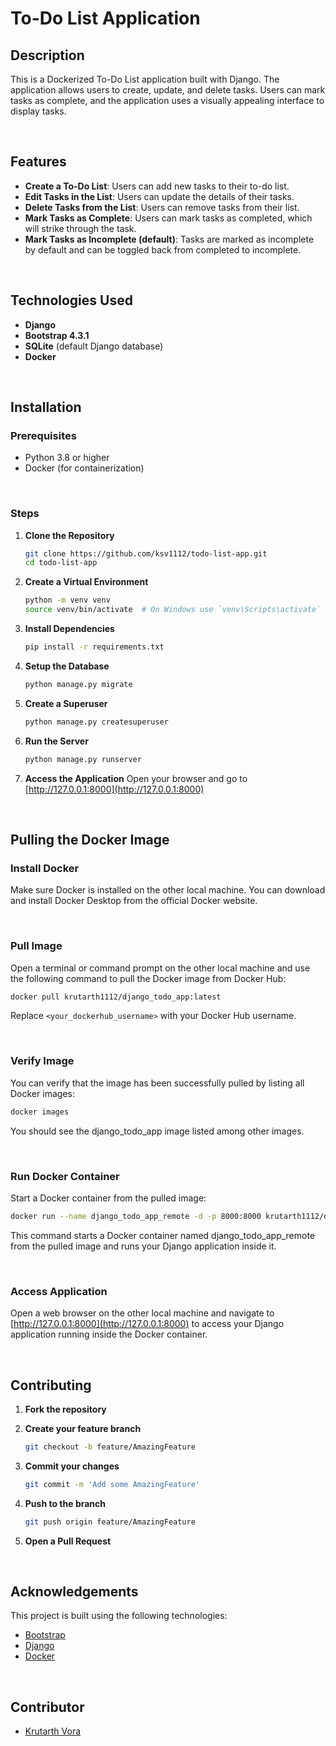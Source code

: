# To-Do List Application

## Description
This is a Dockerized To-Do List application built with Django. The application allows users to create, update, and delete tasks. Users can mark tasks as complete, and the application uses a visually appealing interface to display tasks.

<br>

## Features
- **Create a To-Do List**: Users can add new tasks to their to-do list.
- **Edit Tasks in the List**: Users can update the details of their tasks.
- **Delete Tasks from the List**: Users can remove tasks from their list.
- **Mark Tasks as Complete**: Users can mark tasks as completed, which will strike through the task.
- **Mark Tasks as Incomplete (default)**: Tasks are marked as incomplete by default and can be toggled back from completed to incomplete.

<br>

## Technologies Used
- **Django**
- **Bootstrap 4.3.1**
- **SQLite** (default Django database)
- **Docker**

<br>

## Installation

### Prerequisites
- Python 3.8 or higher
- Docker (for containerization)

<br>

### Steps

1. **Clone the Repository**

    ```bash
    git clone https://github.com/ksv1112/todo-list-app.git
    cd todo-list-app
    ```


2. **Create a Virtual Environment**

    ```bash   
    python -m venv venv
    source venv/bin/activate  # On Windows use `venv\Scripts\activate`
    ```


3. **Install Dependencies**

    ```bash   
    pip install -r requirements.txt
    ```


4. **Setup the Database**

    ```bash   
    python manage.py migrate
    ```


5. **Create a Superuser**

    ```bash   
    python manage.py createsuperuser
    ```


6. **Run the Server**

    ```bash   
    python manage.py runserver
    ```


7. **Access the Application**
    Open your browser and go to [http://127.0.0.1:8000](http://127.0.0.1:8000)

<br>

## Pulling the Docker Image

### Install Docker
Make sure Docker is installed on the other local machine. You can download and install Docker Desktop from the official Docker website.

<br>

### Pull Image
Open a terminal or command prompt on the other local machine and use the following command to pull the Docker image from Docker Hub:

```bash
docker pull krutarth1112/django_todo_app:latest
```
Replace `<your_dockerhub_username>` with your Docker Hub username.

<br>

### Verify Image
You can verify that the image has been successfully pulled by listing all Docker images:

```bash
docker images
```
You should see the django_todo_app image listed among other images.

<br>

### Run Docker Container
Start a Docker container from the pulled image:

```bash
docker run --name django_todo_app_remote -d -p 8000:8000 krutarth1112/django_todo_app:latest
```
This command starts a Docker container named django_todo_app_remote from the pulled image and runs your Django application inside it.

<br>

### Access Application

Open a web browser on the other local machine and navigate to [http://127.0.0.1:8000](http://127.0.0.1:8000) to access your Django application running inside the Docker container.

<br>

## Contributing

1. **Fork the repository**

2. **Create your feature branch**

    ```bash
    git checkout -b feature/AmazingFeature
    ```

3. **Commit your changes**

    ```bash
    git commit -m 'Add some AmazingFeature'
    ```

4. **Push to the branch**

    ```bash
    git push origin feature/AmazingFeature
    ```

5. **Open a Pull Request**

<br>

## Acknowledgements

This project is built using the following technologies:

- [Bootstrap](https://getbootstrap.com/)
- [Django](https://www.djangoproject.com/)
- [Docker](https://www.docker.com/)

<br> 

## Contributor 

- [Krutarth Vora](https://github.com/ksv1112)

<br>
